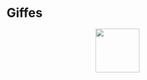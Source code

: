 # Giffes





<div id="header" align="center">
  <img src="https://media2.giphy.com/media/v1.Y2lkPTc5MGI3NjExbmQ4enNnOWFhZTIwb2I5NHh4bDJvNGtnczc3MHd1N211YmQzY3A1YSZlcD12MV9pbnRlcm5hbF9naWZfYnlfaWQmY3Q9Zw/vVzH2XY3Y0Ar6/giphy.gif" width="100"/>
</div>

